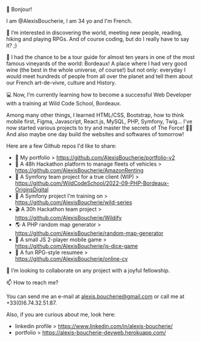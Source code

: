 👋 Bonjour!

I am @AlexisBoucherie, I am 34 yo and I'm French.

👀 I’m interested in discovering the world, meeting new people, reading, hiking and playing RPGs. And of course coding, but do I really have to say it? ;)

:wine_glass: I had the chance to be a tour guide for almost ten years in one of the most famous vineyards of the world: Bordeaux! A place where I had very good wine (the best in the whole universe, of course!) but not only: everyday I would meet hundreds of people from all over the planet and tell them about our French art-de-vivre, culture and History.

💻 Now, I’m currently learning how to become a successful Web Developer with a training at Wild Code School, Bordeaux.

Among many other things, I learned HTML/CSS, Bootstrap, how to think mobile first, Figma, Javascript, React.js, MySQL, PHP, Symfony, Twig... I've now started various projects to try and master the secrets of The Force! 🧙‍♂️ And also maybe one day build the websites and softwares of tomorrow!

Here are a few Github repos I'd like to share:
- :open_file_folder: My portfolio > https://github.com/AlexisBoucherie/portfolio-v2
- :red_car: A 48h Hackathon platform to manage fleets of vehicles > https://github.com/AlexisBoucherie/AmazonRenting
- :basketball: A Symfony team project for a true client (WIP) > https://github.com/WildCodeSchool/2022-09-PHP-Bordeaux-OriginsDigital
- :movie_camera: A Symfony project I'm training on > https://github.com/AlexisBoucherie/wild-series
- :clapper: A 30h Hackathon team project > https://github.com/AlexisBoucherie/Wildify
- :earth_americas: A PHP random map generator > https://github.com/AlexisBoucherie/random-map-generator
- :game_die: A small JS 2-player mobile game > https://github.com/AlexisBoucherie/js-dice-game
- :european_castle: A fun RPG-style resumee > https://github.com/AlexisBoucherie/online-cv


:rocket: I’m looking to collaborate on any project with a joyful fellowship.

📫 How to reach me?

You can send me an e-mail at alexis.boucherie@gmail.com or call me at +33(0)6.74.32.51.87.

Also, if you are curious about me, look here: 
- linkedin profile > https://www.linkedin.com/in/alexis-boucherie/
- portfolio > https://alexis-boucherie-devweb.herokuapp.com/
